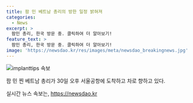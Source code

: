 ```yaml
---
title: 팜 민 베트남 총리의 방한 일정 밝혀져
categories:
  - News
excerpt: >
  팜민 총리, 한국 방문 중. 클릭하여 더 알아보기!
feature_text: >
  팜민 총리, 한국 방문 중. 클릭하여 더 알아보기!
image: 'https://newsdao.kr/res/images/meta/newsdao_breakingnews.jpg'
---
```


<p><img src="https://newsdao.kr/res/images/meta/newsdao_breakingnews.jpg" alt="implanttips 속보" /></p>

<p data-ke-size="size16">팜 민 찐 베트남 총리가 30일 오후 서울공항에 도착하고 차로 향하고 있다.</p>
실시간 뉴스 속보는, <a href="https://newsdao.kr" rel="dofollow">https://newsdao.kr</a>


